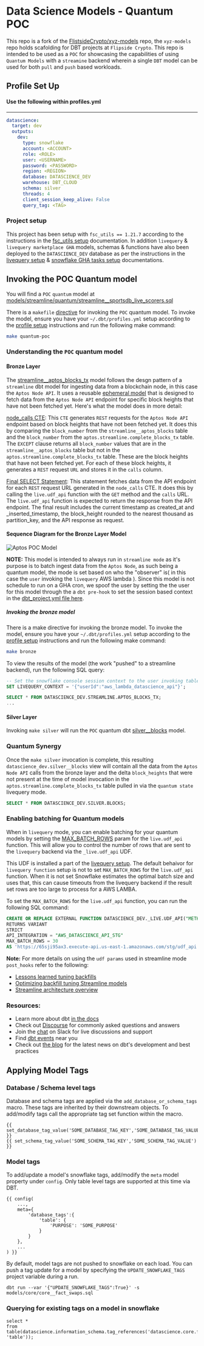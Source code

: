 # Data Science Models - Quantum POC

This repo is a fork of the [FlistsideCrypto/xyz-models](https://github.com/FlipsideCrypto/xyz-models) repo, the `xyz-models` repo holds scafolding for DBT projects at `Flipside Crypto`.  This repo is intended to be used as a `POC` for showcasing the capabilities of using `Quantum Models` with a `streamine` backend wherein a single `DBT` model can be used for both `pull` and `push` based workloads. 

## Profile Set Up

#### Use the following within profiles.yml 
----

```yml
datascience:
  target: dev
  outputs:
    dev:
      type: snowflake
      account: <ACCOUNT>
      role: <ROLE>
      user: <USERNAME>
      password: <PASSWORD>
      region: <REGION>
      database: DATASCIENCE_DEV
      warehouse: DBT_CLOUD
      schema: silver
      threads: 4
      client_session_keep_alive: False
      query_tag: <TAG>
```

### Project setup

This project has been setup with `fsc_utils == 1.21.7` according to the instructions in the [fsc_utils setup](https://github.com/FlipsideCrypto/fsc-utils?tab=readme-ov-file#adding-the-fsc_utils-dbt-package) documentation. In addition `livequery` & `livequery marketplace GHA` models, schemas & functions have also been deployed to the `DATASCIENCE_DEV` database as per the instructions in the [livequery setup](https://github.com/FlipsideCrypto/fsc-utils?tab=readme-ov-file#livequery-functions) & [snowflake GHA tasks setup](https://github.com/flipsideCrypto/fsc-utils?tab=readme-ov-file#snowflake-tasks-for-github-actions) documentations.

## Invoking the POC Quantum model

You will find a `POC` `quantum` model at [models/streamline/quantum/streamline__sportsdb_live_scorers.sql](/models/streamline/quantum/streamline__sportsdb_live_scorers.sql)  

There is a `makefile` [directive](./Makefile#L2) for invoking the `POC` quantum model. To invoke the model, ensure you have your `~/.dbt/profiles.yml` setup according to the [profile setup](#profile-setup) instructions and run the following make command: 

```sh
make quantum-poc
``` 

### Understanding the `POC` quantum model

#### Bronze Layer

The [streamline__aptos_blocks_tx](/models/streamline/quantum/poc/core/streamline__aptos_blocks_tx.sql) model follows the desgn pattern of a `streamline` dbt model for ingesting data from a blockchain node, in this case the `Aptos Node API`. It uses a reusable [ephemeral model](/models/streamline/quantum/poc/core/streamline__aptos_blocks_tx_ephemeral.sql) that is designed to fetch data from the `Aptos Node API` endpoint for specific block heights that have not been fetched yet. Here's what the model does in more detail:

[node_calls CTE](/models/streamline/quantum/poc/core/streamline__aptos_blocks_tx_ephemeral.sql#L6): This `CTE` generates `REST` requests for the `Aptos Node API` endpoint based on block heights that have not been fetched yet. It does this by comparing the `block_number` from the `streamline__aptos_blocks` table and the `block_number` from the `aptos.streamline.complete_blocks_tx` table. The `EXCEPT` clause returns all `block_number` values that are in the `streamline__aptos_blocks` table but not in the `aptos.streamline.complete_blocks_tx` table. These are the block heights that have not been fetched yet. For each of these block heights, it generates a `REST` request `URL` and stores it in the `calls` column.

[Final SELECT Statement](/models/streamline/quantum/poc/core/streamline__aptos_blocks_tx_ephemeral.sql#L26): This statement fetches data from the API endpoint for each `REST` request URL generated in the `node_calls` CTE. It does this by calling the `live.udf_api` function with the `GET` method and the `calls` URL. The `live.udf_api` function is expected to return the response from the API endpoint. The final result includes the current timestamp as created_at and _inserted_timestamp, the block_height rounded to the nearest thousand as partition_key, and the API response as request.

#### Sequence Diagram for the Bronze Layer Model

![Aptos POC Model](./models/streamline/quantum/poc/assets/Aptos_POC_Model_Sequence_Diagram.png)

**NOTE:** This model is intended to always run in `streamline mode` as it's purpose is to batch ingest data from the `Aptos Node`, as such being a quantum model, the mode is set based on who the "observer" is( in this case the `user` invoking the `livequery` AWS lambda ). Since this model is not schedule to run on a GHA cron, we spoof the user by setting the the user for this model through the a `dbt pre-hook` to set the session based context in the [dbt_project.yml file here](/dbt_project.yml#L40-47).

##### Invoking the bronze model

There is a make directive for invoking the bronze model. To invoke the model, ensure you have your `~/.dbt/profiles.yml` setup according to the [profile setup](#profile-setup) instructions and run the following make command:

```sh
make bronze
```
To view the results of the model (the work "pushed" to a streamline backend), run the following SQL query:

```sql
-- Set the snowflake console session context to the user invoking table
SET LIVEQUERY_CONTEXT = '{"userId":"aws_lambda_datascience_api"}';

SELECT * FROM DATASCIENCE_DEV.STREAMLINE.APTOS_BLOCKS_TX;
...


```

#### Silver Layer

Invoking `make silver` will run the `POC` quantum dbt [silver__blocks](/models/streamline/quantum/poc/silver/silver__blocks.sql) model. 

### Quantum Synergy

Once the `make silver` invocation is complete, this resulting `datascience_dev.silver__blocks` view will contain all the data from the `Aptos Node API` calls from the bronze layer and the delta `block_heights` that were not present at the time of model invocation in the `aptos.streamline.complete_blocks_tx` table pulled in via the `quantum state` livequery mode.

```sql 
SELECT * FROM DATASCIENCE_DEV.SILVER.BLOCKS;
```

### Enabling batching for Quantum models

When in `livequery` mode, you can enable batching for your quantum models by setting the [MAX_BATCH_ROWS](https://docs.snowflake.com/en/sql-reference/sql/create-external-function) param for the `live.udf_api` function. This will allow you to control the number of rows that are sent to the `livequery` backend via the `_live.udf_api` UDF.

This UDF is installed a part of the [livequery setup](https://github.com/FlipsideCrypto/fsc-utils?tab=readme-ov-file#livequery-functions). The default behaivor for `livequery function` setup is not to set `MAX_BATCH_ROWS` for the `live.udf_api` function. When it is not set Snowflake estimates the optimal batch size and uses that, this can cause timeouts from the livequery backend if the result set rows are too large to process for a AWS LAMBA.

To set the `MAX_BATCH_ROWS` for the `live.udf_api` function, you can run the following SQL command:


```sql
CREATE OR REPLACE EXTERNAL FUNCTION DATASCIENCE_DEV._LIVE.UDF_API("METHOD" VARCHAR(16777216), "URL" VARCHAR(16777216), "HEADERS" OBJECT, "DATA" VARIANT, "USER_ID" VARCHAR(16777216), "SECRET" VARCHAR(16777216))
RETURNS VARIANT
STRICT
API_INTEGRATION = "AWS_DATASCIENCE_API_STG"
MAX_BATCH_ROWS = 30
AS 'https://65sji95ax3.execute-api.us-east-1.amazonaws.com/stg/udf_api';
```

**Note:** For more details on using the `udf params` used in streamline mode `post_hooks` refer to the following: 
 - [Lessons learned tuning backfills ](https://github.com/FlipsideCrypto/streamline-flow/discussions/10#discussioncomment-7194378)  
 - [Optimizing backfill tuning Streamline models](https://flipsidecrypto.slack.com/docs/T6F1AJ69E/F05V71L3ZJS)
 - [Streamline architecture overview](https://github.com/flipsideCrypto/streamline?tab=readme-ov-file#architecture-overview) 

### Resources:
- Learn more about dbt [in the docs](https://docs.getdbt.com/docs/introduction)
- Check out [Discourse](https://discourse.getdbt.com/) for commonly asked questions and answers
- Join the [chat](https://community.getdbt.com/) on Slack for live discussions and support
- Find [dbt events](https://events.getdbt.com) near you
- Check out [the blog](https://blog.getdbt.com/) for the latest news on dbt's development and best practices

## Applying Model Tags

### Database / Schema level tags

Database and schema tags are applied via the `add_database_or_schema_tags` macro.  These tags are inherited by their downstream objects.  To add/modify tags call the appropriate tag set function within the macro.

```
{{ set_database_tag_value('SOME_DATABASE_TAG_KEY','SOME_DATABASE_TAG_VALUE') }}
{{ set_schema_tag_value('SOME_SCHEMA_TAG_KEY','SOME_SCHEMA_TAG_VALUE') }}
```

### Model tags

To add/update a model's snowflake tags, add/modify the `meta` model property under `config`.  Only table level tags are supported at this time via DBT.

```
{{ config(
    ...,
    meta={
        'database_tags':{
            'table': {
                'PURPOSE': 'SOME_PURPOSE'
            }
        }
    },
    ...
) }}
```

By default, model tags are not pushed to snowflake on each load.  You can push a tag update for a model by specifying the `UPDATE_SNOWFLAKE_TAGS` project variable during a run.

```
dbt run --var '{"UPDATE_SNOWFLAKE_TAGS":True}' -s models/core/core__fact_swaps.sql
```

### Querying for existing tags on a model in snowflake

```
select *
from table(datascience.information_schema.tag_references('datascience.core.fact_blocks', 'table'));
```
